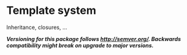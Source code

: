 # Template system
Inheritance, closures, ...

**_Versioning for this package follows http://semver.org/. Backwards compatibility might break on upgrade to major versions._**
